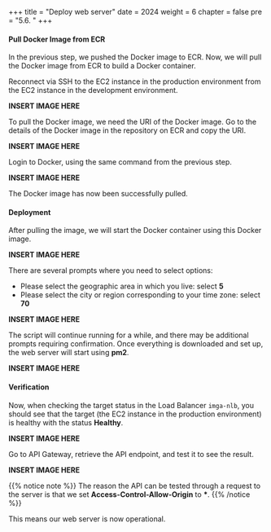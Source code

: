 +++
title = "Deploy web server"
date = 2024
weight = 6
chapter = false
pre = "5.6. "
+++

#### Pull Docker Image from ECR

In the previous step, we pushed the Docker image to ECR. Now, we will pull the Docker image from ECR to build a Docker container.

Reconnect via SSH to the EC2 instance in the production environment from the EC2 instance in the development environment.

**INSERT IMAGE HERE**

To pull the Docker image, we need the URI of the Docker image. Go to the details of the Docker image in the repository on ECR and copy the URI.

**INSERT IMAGE HERE**

Login to Docker, using the same command from the previous step.

**INSERT IMAGE HERE**

The Docker image has now been successfully pulled.

#### Deployment

After pulling the image, we will start the Docker container using this Docker image.

**INSERT IMAGE HERE**

There are several prompts where you need to select options:

- Please select the geographic area in which you live: select **5**
- Please select the city or region corresponding to your time zone: select **70**

**INSERT IMAGE HERE**

The script will continue running for a while, and there may be additional prompts requiring confirmation. Once everything is downloaded and set up, the web server will start using **pm2**.

**INSERT IMAGE HERE**

#### Verification

Now, when checking the target status in the Load Balancer `imga-nlb`, you should see that the target (the EC2 instance in the production environment) is healthy with the status **Healthy**.

**INSERT IMAGE HERE**

Go to API Gateway, retrieve the API endpoint, and test it to see the result.

**INSERT IMAGE HERE**

{{% notice note %}}
The reason the API can be tested through a request to the server is that we set **Access-Control-Allow-Origin** to **\***.
{{% /notice %}}

This means our web server is now operational.
